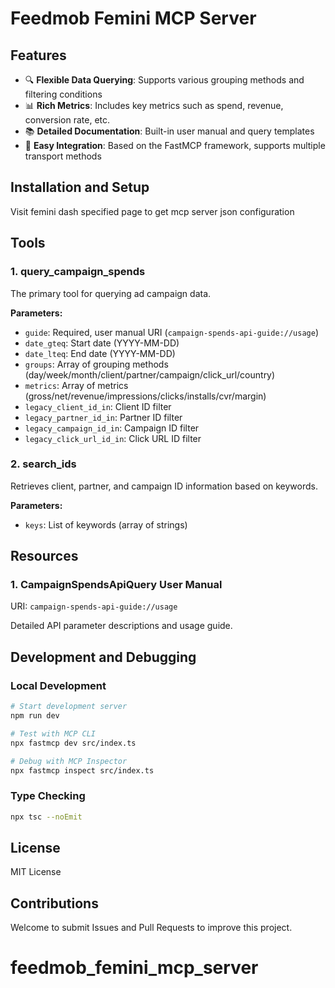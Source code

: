 # Feedmob Femini MCP Server

## Features

- 🔍 **Flexible Data Querying**: Supports various grouping methods and filtering conditions
- 📊 **Rich Metrics**: Includes key metrics such as spend, revenue, conversion rate, etc.
- 📚 **Detailed Documentation**: Built-in user manual and query templates
- 🚀 **Easy Integration**: Based on the FastMCP framework, supports multiple transport methods

## Installation and Setup

Visit femini dash specified page to get mcp server json configuration

## Tools

### 1. query_campaign_spends
The primary tool for querying ad campaign data.

**Parameters:**
- `guide`: Required, user manual URI (`campaign-spends-api-guide://usage`)
- `date_gteq`: Start date (YYYY-MM-DD)
- `date_lteq`: End date (YYYY-MM-DD)
- `groups`: Array of grouping methods (day/week/month/client/partner/campaign/click_url/country)
- `metrics`: Array of metrics (gross/net/revenue/impressions/clicks/installs/cvr/margin)
- `legacy_client_id_in`: Client ID filter
- `legacy_partner_id_in`: Partner ID filter
- `legacy_campaign_id_in`: Campaign ID filter
- `legacy_click_url_id_in`: Click URL ID filter

### 2. search_ids
Retrieves client, partner, and campaign ID information based on keywords.

**Parameters:**
- `keys`: List of keywords (array of strings)

## Resources

### 1. CampaignSpendsApiQuery User Manual
URI: `campaign-spends-api-guide://usage`

Detailed API parameter descriptions and usage guide.

## Development and Debugging

### Local Development
```bash
# Start development server
npm run dev

# Test with MCP CLI
npx fastmcp dev src/index.ts

# Debug with MCP Inspector
npx fastmcp inspect src/index.ts
```

### Type Checking
```bash
npx tsc --noEmit
```
## License

MIT License

## Contributions

Welcome to submit Issues and Pull Requests to improve this project.
# feedmob_femini_mcp_server
